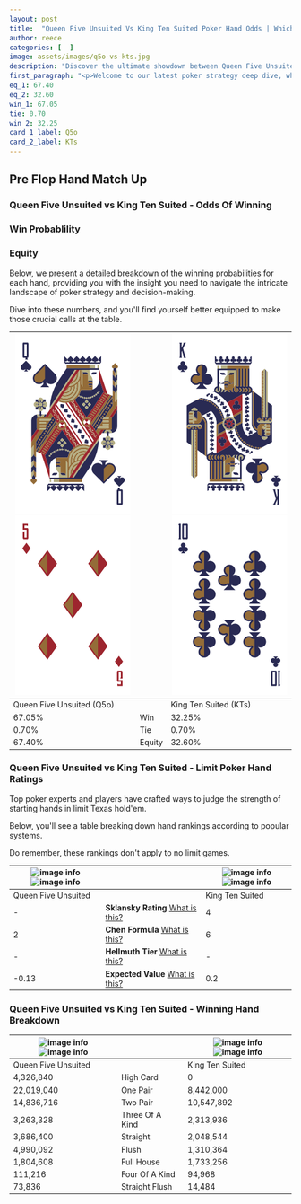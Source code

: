 ```yaml
---
layout: post
title:  "Queen Five Unsuited Vs King Ten Suited Poker Hand Odds | Which Is The Better Hand In Poker? A Complete Guide"
author: reece
categories: [  ]
image: assets/images/q5o-vs-kts.jpg
description: "Discover the ultimate showdown between Queen Five Unsuited and King Ten Suited in poker! Uncover the odds, strategies, and scenarios where one hand triumphs over the other. Get ready to up your poker game with this thrilling analysis."
first_paragraph: "<p>Welcome to our latest poker strategy deep dive, where we're pitting two distinct hands against each other in a high-stakes showdown: Queen Five Unsuited vs King Ten Suited.</p><p>In the dynamic world of poker, every decision counts, and knowing which hand holds the upper hand is key to your success at the table.</p><p>In this article, we'll dissect these two hands, explore the scenarios where one dominates the other, and equip you with the knowledge to make strategic choices that can tip the odds in your favor.</p><p>Get ready to unravel the intriguing dynamics of these poker hands and elevate your game to new heights.</p>"
eq_1: 67.40
eq_2: 32.60
win_1: 67.05
tie: 0.70
win_2: 32.25
card_1_label: Q5o
card_2_label: KTs
---
```




[comment]: # (sp0)

## Pre Flop Hand Match Up

<div class="table hand-ratings" markdown="1"> 



### Queen Five Unsuited vs King Ten Suited - Odds Of Winning


  
<div class="row graphs"> 
<div class="col-lg-6">
    <h3>Win Probablility</h3>
    <canvas id="WinChart"></canvas>
</div>
<div class="col-lg-6">
    <h3>Equity</h3>
    <canvas id="EquityChart"></canvas>
</div>
</div>

  Below, we present a detailed breakdown of the winning probabilities for each hand, providing you with the insight you need to navigate the intricate landscape of poker strategy and decision-making. 

Dive into these numbers, and you'll find yourself better equipped to make those crucial calls at the table.


    
| ![image info](assets/images/hand1/q.png) ![image info](assets/images/hand1/5o.png) |  | ![image info](assets/images/hand2/k.png) ![image info](assets/images/hand2/t.png) |
| -------- | -------- | -------- |
| Queen Five Unsuited (Q5o) |  | King Ten Suited (KTs) |
| 67.05% | Win | 32.25% |
| 0.70% | Tie | 0.70% |
| 67.40% | Equity | 32.60% |




[comment]: # (sp1)



### Queen Five Unsuited vs King Ten Suited - Limit Poker Hand Ratings

Top poker experts and players have crafted ways to judge the strength of starting hands in limit Texas hold'em. 

Below, you'll see a table breaking down hand rankings according to popular systems. 

Do remember, these rankings don't apply to no limit games.


    
| ![image info](https://www.riverpairs.com/assets/images/hand1/q.png) ![image info](https://www.riverpairs.com/assets/images/hand1/5o.png) |  | ![image info](https://www.riverpairs.com/assets/images/hand2/k.png) ![image info](https://www.riverpairs.com/assets/images/hand2/t.png) |
| -------- | -------- | -------- |
| Queen Five Unsuited |  | King Ten Suited |
| - | **Sklansky Rating** [What is this?](/sklansky-rating-explained) | 4 |
| 2 | **Chen Formula** [What is this?](/chen-formula-explained) | 6 |
| - | **Hellmuth Tier** [What is this?](/Hellmuth-tier-explained) | - |
| -0.13 | **Expected Value** [What is this?](/expected-value-explained) | 0.2 |




[comment]: # (sp2)



### Queen Five Unsuited vs King Ten Suited - Winning Hand Breakdown


    
| ![image info](https://www.riverpairs.com/assets/images/hand1/q.png) ![image info](https://www.riverpairs.com/assets/images/hand1/5o.png) |  | ![image info](https://www.riverpairs.com/assets/images/hand2/k.png) ![image info](https://www.riverpairs.com/assets/images/hand2/t.png) |
| -------- | -------- | -------- |
| Queen Five Unsuited |  | King Ten Suited |
| 4,326,840 | High Card | 0 |
| 22,019,040 | One Pair | 8,442,000 |
| 14,836,716 | Two Pair | 10,547,892 |
| 3,263,328 | Three Of A Kind | 2,313,936 |
| 3,686,400 | Straight | 2,048,544 |
| 4,990,092 | Flush | 1,310,364 |
| 1,804,608 | Full House | 1,733,256 |
| 111,216 | Four Of A Kind | 94,968 |
| 73,836 | Straight Flush | 14,484 |




[comment]: # (sp3)



</div>

[comment]: # (sp4)



[comment]: # (sp5)

